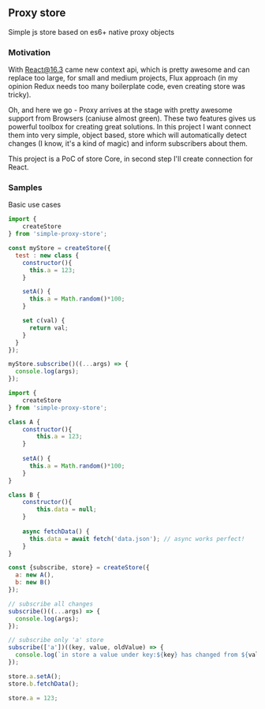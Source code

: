 ## Proxy store

Simple js store based on es6+ native proxy objects

### Motivation
With React@16.3 came new context api, which is pretty awesome and 
can replace too large, for small and medium projects, Flux
approach (in my opinion Redux needs too many boilerplate code, even 
creating store was tricky). 

Oh, and here we go - Proxy arrives at the stage with pretty awesome 
support from Browsers (caniuse almost green). These two features 
gives us powerful toolbox for creating great solutions.
In this project I want connect them into very simple, object based, 
store which will automatically detect changes (I know, it's a kind of magic) 
and inform subscribers about them.

This project is a PoC of store Core, in second step I'll create
connection for React.


### Samples

Basic use cases
```js
import {
    createStore
} from 'simple-proxy-store';

const myStore = createStore({
  test : new class {
    constructor(){
      this.a = 123;
    }

    setA() {
      this.a = Math.random()*100;
    }

    set c(val) {
      return val;
    }
  }
});

myStore.subscribe()((...args) => {
  console.log(args);
});
```

```js
import {
    createStore
} from 'simple-proxy-store';

class A {
    constructor(){
        this.a = 123;
    }
    
    setA() {
      this.a = Math.random()*100;
    }
}

class B {
    constructor(){
        this.data = null; 
    }
    
    async fetchData() {
      this.data = await fetch('data.json'); // async works perfect!
    }
}

const {subscribe, store} = createStore({
  a: new A(),
  b: new B()
});

// subscribe all changes
subscribe()((...args) => {
  console.log(args);
});

// subscribe only 'a' store
subscribe(['a'])((key, value, oldValue) => {
  console.log(`in store a value under key:${key} has changed from ${value} to ${oldValue}`);
});

store.a.setA();
store.b.fetchData();

store.a = 123;
```
